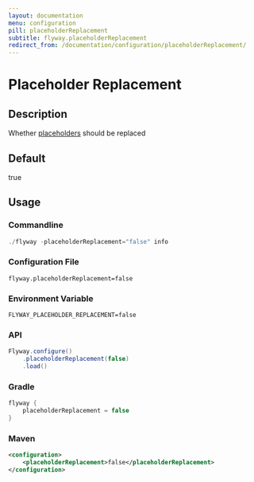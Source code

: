 ```yaml
---
layout: documentation
menu: configuration
pill: placeholderReplacement
subtitle: flyway.placeholderReplacement
redirect_from: /documentation/configuration/placeholderReplacement/
---
```


# Placeholder Replacement

## Description
Whether [placeholders](/documentation/configuration/placeholder) should be replaced

## Default
true

## Usage

### Commandline
```powershell
./flyway -placeholderReplacement="false" info
```

### Configuration File
```properties
flyway.placeholderReplacement=false
```

### Environment Variable
```properties
FLYWAY_PLACEHOLDER_REPLACEMENT=false
```

### API
```java
Flyway.configure()
    .placeholderReplacement(false)
    .load()
```

### Gradle
```groovy
flyway {
    placeholderReplacement = false
}
```

### Maven
```xml
<configuration>
    <placeholderReplacement>false</placeholderReplacement>
</configuration>
```